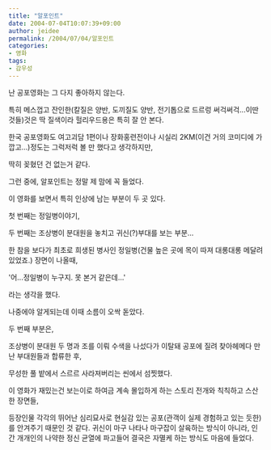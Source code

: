 ```yaml
---
title: "알포인트"
date: 2004-07-04T10:07:39+09:00
author: jeidee
permalink: /2004/07/04/알포인트
categories:
- 영화
tags:
- 감우성
---
```


난 공포영화는 그 다지 좋아하지 않는다.

특히 메스껍고 잔인한(칼질은 양반, 도끼질도 양반, 전기톱으로 드르렁 써걱써걱...이딴것들)것은 딱 질색이라 헐리우드용은 특히 잘 안 본다.

한국 공포영화도 여고괴담 1편이나 장화홍련전이나 시실리 2KM(이건 거의 코미디에 가깝고...)정도는 그럭저럭 볼 만 했다고 생각하지만,

딱히 꽂혔던 건 없는거 같다.

그런 중에, 알포인트는 정말 제 맘에 꼭 들었다.

이 영화를 보면서 특히 인상에 남는 부분이 두 곳 있다.

 
첫 번째는 정일병이야기,

두 번째는 조상병이 분대원을 놓치고 귀신(?)부대를 보는 부분...

한 참을 보다가 최초로 희생된 병사인 정일병(건물 높은 곳에 목이 따져 대롱대롱 메달려 있었죠.) 장면이 나올때,

'어...정일병이 누구지. 못 본거 같은데...'

라는 생각을 했다.

나중에야 알게되는데 이때 소름이 오싹 돋았다.

두 번째 부분은, 

조상병이 분대원 두 명과 조를 이뤄 수색을 나섰다가 이탈돼 공포에 질려 찾아헤메다 만난 부대원들과 합류한 후,

무성한 풀 밭에서 스르르 사라져버리는 씬에서 섬찟했다.

이 영화가 재밌는건 보는이로 하여금 계속 몰입하게 하는 스토리 전개와 칙칙하고 스산한 장면들,

등장인물 각각의 뛰어난 심리묘사로 현실감 있는 공포(관객이 실제 경험하고 있는 듯한)를 안겨주기 때문인 것 같다.
귀신이 마구 나타나 마구잡이 살육하는 방식이 아니라, 인간 개개인의 나약한 정신 균열에 파고들어 결국은 자멸케 하는 방식도 마음에 들었다.